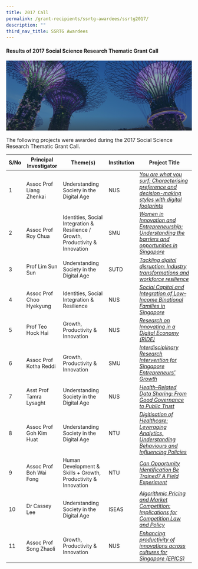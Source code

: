 ```yaml
---
title: 2017 Call
permalink: /grant-recipients/ssrtg-awardees/ssrtg2017/
description: ""
third_nav_title: SSRTG Awardees
---
```

#### **Results of 2017 Social Science Research Thematic Grant Call**
![](/images/hero-banner.png)

The following projects were awarded during the 2017 Social Science Research Thematic Grant Call. 


| S/No | Principal<br>Investigator | Theme(s) | Institution |Project Title |
| -------- | -------- | -------- | -------- | -------- |
| 1 | Assoc Prof Liang Zhenkai | Understanding Society in the Digital Age | NUS |*[You are what you surf: Characterising preference and decision-making styles with digital footprints](https://staging.d2ih14cxifahz0.amplifyapp.com/projects/thematic-grant/zhenkai2017/)*  |
| 2 |  Assoc Prof Roy Chua | Identities, Social Integration &amp; Resilience / Growth, Productivity &amp; Innovation |SMU |*[Women in Innovation and Entrepreneurship: Understanding the barriers and opportunities in Singapore](https://staging.d2ih14cxifahz0.amplifyapp.com/projects/thematic-grant/roy2017/)* |
| 3 |  Prof Lim Sun Sun | Understanding Society in the Digital Age | SUTD | *[Tackling digital disruption: Industry transformations and workforce resilience](https://staging.d2ih14cxifahz0.amplifyapp.com/projects/thematic-grant/sunsun2017/)* |
| 4 |  Assoc Prof Choo Hyekyung | Identities, Social Integration &amp; Resilience | NUS | *[Social Capital and Integration of Low–Income Binational Families in Singapore](https://staging.d2ih14cxifahz0.amplifyapp.com/projects/thematic-grant/hyekyung2017/)* |
| 5 |  Prof Teo Hock Hai | Growth, Productivity &amp; Innovation | NUS | *[Research on Innovating in a Digital Economy (RIDE)](https://staging.d2ih14cxifahz0.amplifyapp.com/projects/thematic-grant/hockhai2017/)* |
| 6 |  Assoc Prof Kotha Reddi | Growth, Productivity &amp; Innovation | SMU | *[Interdisciplinary Research Intervention for Singapore Entrepreneurs' Growth](https://staging.d2ih14cxifahz0.amplifyapp.com/projects/thematic-grant/kotha2017/)* |
| 7 | Asst Prof Tamra Lysaght | Understanding Society in the Digital Age | NUS |*[Health–Related Data Sharing: From Good Governance to Public Trust](https://staging.d2ih14cxifahz0.amplifyapp.com/projects/thematic-grant/tamra2017/)*  |
| 8 |  Assoc Prof Goh Kim Huat | Understanding Society in the Digital Age | NTU |*[Digitisation of Healthcare: Leveraging Analytics, Understanding Behaviours and Influencing Policies](https://staging.d2ih14cxifahz0.amplifyapp.com/projects/thematic-grant/kimhuat2017/)* |
| 9 |  Assoc Prof Boh Wai Fong | Human Development &amp; Skills + Growth, Productivity &amp; Innovation | NTU | *[Can Opportunity Identification Be Trained? A Field Experiment](https://staging.d2ih14cxifahz0.amplifyapp.com/projects/thematic-grant/waifong2017/)* |
| 10 |  Dr Cassey Lee | Understanding Society in the Digital Age | ISEAS | *[Algorithmic Pricing and Market Competition: Implications for Competition Law and Policy](https://staging.d2ih14cxifahz0.amplifyapp.com/projects/thematic-grant/cassey2017/)* |
| 11 |  Assoc Prof Song Zhaoli | Growth, Productivity &amp; Innovation | NUS | *[Enhancing productivity of innovations across cultures for Singapore (EPICS)](https://staging.d2ih14cxifahz0.amplifyapp.com/projects/thematic-grant/zhaoli2017/)* |